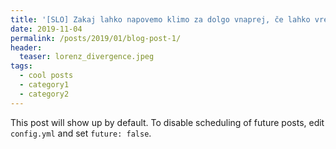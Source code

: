 ```yaml
---
title: '[SLO] Zakaj lahko napovemo klimo za dolgo vnaprej, če lahko vreme napovemo največ za nekaj dni?'
date: 2019-11-04
permalink: /posts/2019/01/blog-post-1/
header:
  teaser: lorenz_divergence.jpeg
tags:
  - cool posts
  - category1
  - category2
---
```


This post will show up by default. To disable scheduling of future posts, edit `config.yml` and set `future: false`.
